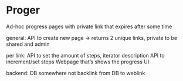 # Proger

Ad-hoc progress pages with private link that expires after some time 

general:
API to create new page -> returns 2 unique links, private to be shared and admin

per link:
API to set the amount of steps, iterator description
API to increment/set steps
Webpage that’s shows the progress UI

backend:
DB somewhere
not backlink from DB to weblink